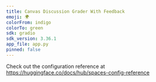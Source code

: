 ```yaml
---
title: Canvas Discussion Grader With Feedback
emoji: 🌍
colorFrom: indigo
colorTo: green
sdk: gradio
sdk_version: 3.36.1
app_file: app.py
pinned: false
---
```


Check out the configuration reference at https://huggingface.co/docs/hub/spaces-config-reference
